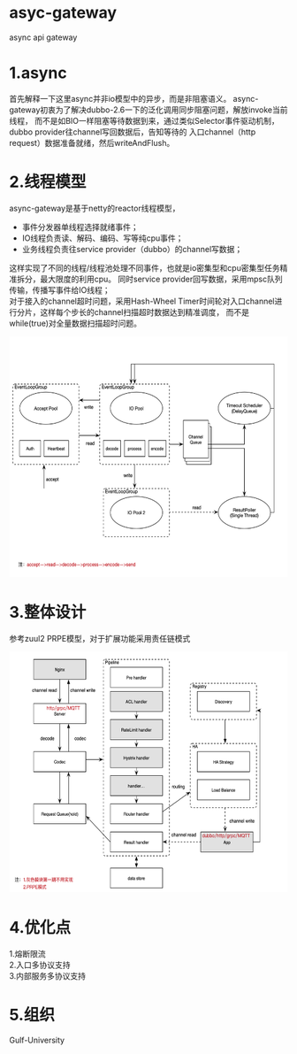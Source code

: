 # asyc-gateway
async api gateway

# 1.async
首先解释一下这里async并非io模型中的异步，而是非阻塞语义。
async-gateway初衷为了解决dubbo-2.6一下的泛化调用同步阻塞问题，解放invoke当前线程，
而不是如BIO一样阻塞等待数据到来，通过类似Selector事件驱动机制，dubbo provider往channel写回数据后，告知等待的
入口channel（http request）数据准备就绪，然后writeAndFlush。

# 2.线程模型
async-gateway是基于netty的reactor线程模型，
- 事件分发器单线程选择就绪事件；
- IO线程负责读、解码、编码、写等纯cpu事件；
- 业务线程负责往service provider（dubbo）的channel写数据；    

这样实现了不同的线程/线程池处理不同事件，也就是io密集型和cpu密集型任务精准拆分，最大限度的利用cpu。
同时service provider回写数据，采用mpsc队列传输，传播写事件给IO线程；  
对于接入的channel超时问题，采用Hash-Wheel Timer时间轮对入口channel进行分片，这样每个步长的channel扫描超时数据达到精准调度，
而不是while(true)对全量数据扫描超时问题。

<img src="images/thread%20model.png" width="580" height="435" />

# 3.整体设计
参考zuul2 PRPE模型，对于扩展功能采用责任链模式

<img src="images/architecture.png" width="580" height="435" />

# 4.优化点
1.熔断限流  
2.入口多协议支持  
3.内部服务多协议支持  

# 5.组织
Gulf-University


